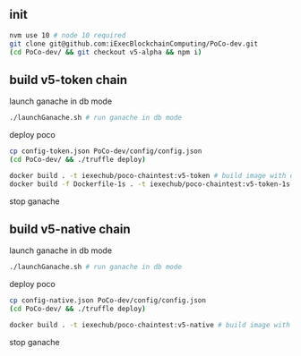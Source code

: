 ## init

```bash
nvm use 10 # node 10 required
git clone git@github.com:iExecBlockchainComputing/PoCo-dev.git
(cd PoCo-dev/ && git checkout v5-alpha && npm i)
```

## build v5-token chain

launch ganache in db mode

```bash
./launchGanache.sh # run ganache in db mode
```

deploy poco

```bash
cp config-token.json PoCo-dev/config/config.json
(cd PoCo-dev/ && ./truffle deploy)
```

```bash
docker build . -t iexechub/poco-chaintest:v5-token # build image with db
docker build -f Dockerfile-1s . -t iexechub/poco-chaintest:v5-token-1s
```

stop ganache

## build v5-native chain

launch ganache in db mode

```bash
./launchGanache.sh # run ganache in db mode
```

deploy poco

```bash
cp config-native.json PoCo-dev/config/config.json
(cd PoCo-dev/ && ./truffle deploy)
```

```bash
docker build . -t iexechub/poco-chaintest:v5-native # build image with db
```

stop ganache
